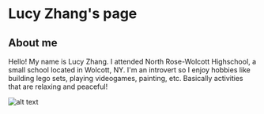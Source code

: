 # Lucy Zhang's page

## About me
Hello! My name is Lucy Zhang. I attended North Rose-Wolcott Highschool, a small school located in Wolcott, NY.
I'm an introvert so I enjoy hobbies like building lego sets, playing videogames, painting, etc. Basically 
activities that are relaxing and peaceful! 

![alt text](https://www.jessicagavin.com/wp-content/uploads/2019/08/chicken-alfredo-8.jpg)


